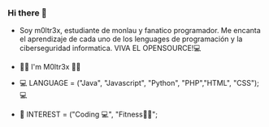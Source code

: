 ### Hi there 👋

- Soy m0ltr3x, estudiante de monlau y fanatico programador. Me encanta el aprendizaje de cada uno de los lenguages de programación y la ciberseguridad informatica. VIVA EL OPENSOURCE!💻  
  

- 🙋‍♂️ I'm M0ltr3x 🙋‍♂️  
- 💻 LANGUAGE = ("Java", "Javascript", "Python", "PHP","HTML", "CSS"); 💻  
- 💬 INTEREST = ("Coding 💻", "Fitness🏋️‍♂️";  

